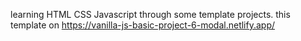 learning HTML CSS Javascript through some template projects.
this template on https://vanilla-js-basic-project-6-modal.netlify.app/

